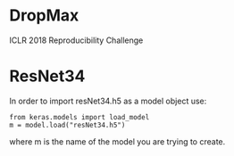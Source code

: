 # DropMax
ICLR 2018 Reproducibility Challenge

# ResNet34
In order to import resNet34.h5 as a model object use:

	from keras.models import load_model
	m = model.load("resNet34.h5")

where m is the name of the model you are trying to create.
